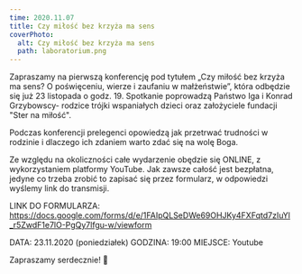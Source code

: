 ```yaml
---
time: 2020.11.07
title: Czy miłość bez krzyża ma sens
coverPhoto:
  alt: Czy miłość bez krzyża ma sens
  path: laboratorium.png
---
```

Zapraszamy na pierwszą konferencję pod tytułem „Czy miłość bez krzyża ma sens? O poświęceniu, wierze i zaufaniu w małżeństwie”, która odbędzie się już 23 listopada o godz. 19. 
Spotkanie poprowadzą Państwo Iga i Konrad Grzybowscy- rodzice trójki wspaniałych dzieci oraz założyciele fundacji "Ster na miłość".

Podczas konferencji prelegenci opowiedzą jak przetrwać trudności w rodzinie i dlaczego ich zdaniem warto zdać się na wolę Boga.

Ze względu na okoliczności całe wydarzenie obędzie się ONLINE, z wykorzystaniem platformy YouTube. Jak zawsze całość jest bezpłatna, jedyne co trzeba zrobić to zapisać się przez formularz, w odpowiedzi wyślemy link do transmisji.

LINK DO FORMULARZA: https://docs.google.com/forms/d/e/1FAIpQLSeDWe69OHJKy4FXFqtd7zIuYl_r5ZwdF1e7lO-PgQy7lfgu-w/viewform

DATA: 23.11.2020 (poniedziałek)
GODZINA: 19:00
MIEJSCE: Youtube

Zapraszamy serdecznie! 🙂